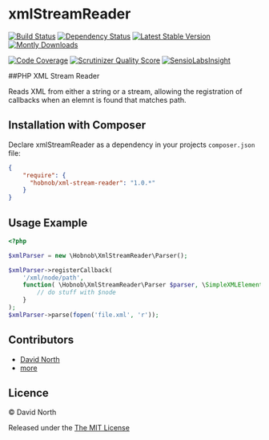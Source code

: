 xmlStreamReader
===============

[![Build Status](https://travis-ci.org/hobnob/xmlStreamReader.png?branch=master)](https://travis-ci.org/hobnob/xmlStreamReader)
[![Dependency Status](https://www.versioneye.com/user/projects/530f5fcfec1375418400061f/badge.png)](https://www.versioneye.com/user/projects/530f5fcfec1375418400061f)
[![Latest Stable Version](https://poser.pugx.org/hobnob/xml-stream-reader/v/stable.png)](https://packagist.org/packages/hobnob/xml-stream-reader)
[![Montly Downloads](https://poser.pugx.org/hobnob/xml-stream-reader/d/monthly.png)](https://packagist.org/packages/hobnob/xml-stream-reader)

[![Code Coverage](https://scrutinizer-ci.com/g/hobnob/xmlStreamReader/badges/coverage.png?s=e7125d974c335f061eda9d95358be4a7eaf9e3ac)](https://scrutinizer-ci.com/g/hobnob/xmlStreamReader/)
[![Scrutinizer Quality Score](https://scrutinizer-ci.com/g/hobnob/xmlStreamReader/badges/quality-score.png?s=877ea5bc73f1d974aaf25f2c145cf2cea739e2ea)](https://scrutinizer-ci.com/g/hobnob/xmlStreamReader/)
[![SensioLabsInsight](https://insight.sensiolabs.com/projects/065c2cd4-76f4-4a36-b6e5-cd5368942daf/mini.png)](https://insight.sensiolabs.com/projects/065c2cd4-76f4-4a36-b6e5-cd5368942daf)


##PHP XML Stream Reader

Reads XML from either a string or a stream, allowing the registration of callbacks when an elemnt is found that matches path.

Installation with Composer
-------------

Declare xmlStreamReader as a dependency in your projects `composer.json` file:

``` json
{
    "require": {
      "hobnob/xml-stream-reader": "1.0.*"
    }
}
```

Usage Example
-------------

```php
<?php

$xmlParser = new \Hobnob\XmlStreamReader\Parser();

$xmlParser->registerCallback(
    '/xml/node/path',
    function( \Hobnob\XmlStreamReader\Parser $parser, \SimpleXMLElement $node ) {
        // do stuff with $node
    }
);
$xmlParser->parse(fopen('file.xml', 'r'));
```

Contributors
------------

  * [David North](https://github.com/hobnob)
  * [more](https://github.com/hobnob/xmlStreamReader/contributors)


Licence
-------

© David North

Released under the [The MIT License](http://www.opensource.org/licenses/mit-license.php)
